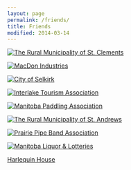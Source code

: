 ```yaml
---
layout: page
permalink: /friends/
title: Friends
modified: 2014-03-14
---
```


<div class="pagination" markdown="1">

[![The Rural Municipality of St. Clements](../images/sponsors/st-clements.gif)](http://www.rmofstclements.com/)

[![MacDon Industries](../images/sponsors/macdon-logo.png)](http://www.macdon.com/)


[![City of Selkirk](../images/sponsors/selkirk.gif)](http://www.cityofselkirk.com/)

[![Interlake Tourism Association](../images/sponsors/interlake-tourism-association.png)](http://www.interlaketourism.com/)

[![Manitoba Paddling Association](../images/sponsors/manitoba-paddling-association.gif)](http://www.mpa.onefireplace.org/)

[![The Rural Municipality of St. Andrews](../images/sponsors/rural-municipality-of-st-andrews.png)](http://www.rmofstandrews.com/)

[![Prairie Pipe Band Association](../images/sponsors/ppbam.png)](http://ppbam.org/)

[![Manitoba Liquor & Lotteries](../images/sponsors/mbll-logo.jpg)](http://www.mbll.ca/)

[Harlequin House](http://www.harlequinhousebandb.com/)

</div>

